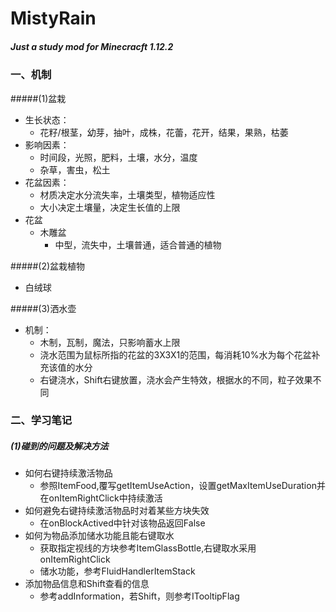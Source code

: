 # MistyRain
##### Just a study mod for Minecracft 1.12.2

### 一、机制
#####(1)盆栽
- 生长状态：
    - 花籽/根茎，幼芽，抽叶，成株，花蕾，花开，结果，果熟，枯萎
- 影响因素：
    - 时间段，光照，肥料，土壤，水分，温度
    - 杂草，害虫，松土
- 花盆因素：
    - 材质决定水分流失率，土壤类型，植物适应性
    - 大小决定土壤量，决定生长值的上限
- 花盆
    - 木雕盆
      - 中型，流失中，土壤普通，适合普通的植物

#####(2)盆栽植物
- 白绒球


#####(3)洒水壶
- 机制：
  - 木制，瓦制，魔法，只影响蓄水上限
  - 浇水范围为鼠标所指的花盆的3X3X1的范围，每消耗10%水为每个花盆补充该值的水分
  - 右键浇水，Shift右键放置，浇水会产生特效，根据水的不同，粒子效果不同

### 二、学习笔记
##### (1)碰到的问题及解决方法
- 如何右键持续激活物品
  - 参照ItemFood,覆写getItemUseAction，设置getMaxItemUseDuration并在onItemRightClick中持续激活
- 如何避免右键持续激活物品时对着某些方块失效
  - 在onBlockActived中针对该物品返回False
- 如何为物品添加储水功能且能右键取水
  - 获取指定视线的方块参考ItemGlassBottle,右键取水采用onItemRightClick
  - 储水功能，参考FluidHandlerItemStack
- 添加物品信息和Shift查看的信息
  - 参考addInformation，若Shift，则参考ITooltipFlag